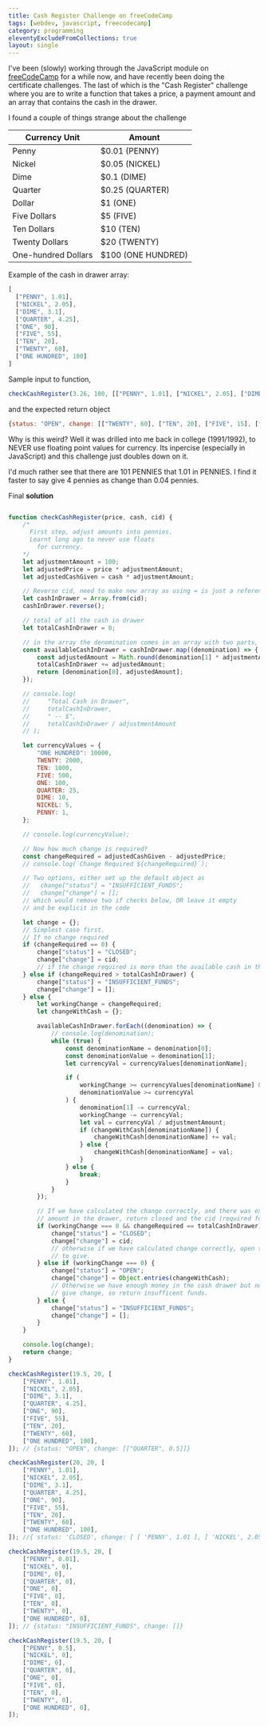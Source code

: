 ```yaml
---
title: Cash Register Challenge on freeCodeCamp
tags: [webdev, javascript, freecodecamp]
category: programming
eleventyExcludeFromCollections: true
layout: single
---
```


I've been (slowly) working through the JavaScript module on [freeCodeCamp](https://freecodecamp.org) for a while now, and have recently been doing the certificate challenges. The last of which is the "Cash Register" challenge where you are to write a function that takes a price, a payment amount and an array that contains the cash in the drawer.

I found a couple of things strange about the challenge

| Currency Unit       | Amount             |
| ------------------- | ------------------ |
| Penny               | $0.01 (PENNY)      |
| Nickel              | $0.05 (NICKEL)     |
| Dime                | $0.1 (DIME)        |
| Quarter             | $0.25 (QUARTER)    |
| Dollar              | $1 (ONE)           |
| Five Dollars        | $5 (FIVE)          |
| Ten Dollars         | $10 (TEN)          |
| Twenty Dollars      | $20 (TWENTY)       |
| One-hundred Dollars | $100 (ONE HUNDRED) |

Example of the cash in drawer array:
```javascript
[
  ["PENNY", 1.01],
  ["NICKEL", 2.05],
  ["DIME", 3.1],
  ["QUARTER", 4.25],
  ["ONE", 90],
  ["FIVE", 55],
  ["TEN", 20],
  ["TWENTY", 60],
  ["ONE HUNDRED", 100]
]
```

Sample input to function,

```javascript
checkCashRegister(3.26, 100, [["PENNY", 1.01], ["NICKEL", 2.05], ["DIME", 3.1], ["QUARTER", 4.25], ["ONE", 90], ["FIVE", 55], ["TEN", 20], ["TWENTY", 60], ["ONE HUNDRED", 100]])
```

and the expected return object
```javascript
{status: "OPEN", change: [["TWENTY", 60], ["TEN", 20], ["FIVE", 15], ["ONE", 1], ["QUARTER", 0.5], ["DIME", 0.2], ["PENNY", 0.04]]}
```

Why is this weird? Well it was drilled into me back in college (1991/1992), to NEVER use floating point values for currency. Its inpercise (especially in JavaScript) and this challenge just doubles down on it.

I'd much rather see that there are 101 PENNIES that 1.01 in PENNIES. I find it faster to say give 4 pennies as change than 0.04 pennies.

Final **solution**

```javascript

function checkCashRegister(price, cash, cid) {
    /*
      First step, adjust amounts into pennies.
      Learnt long ago to never use floats
        for currency.
    */
    let adjustmentAmount = 100;
    let adjustedPrice = price * adjustmentAmount;
    let adjustedCashGiven = cash * adjustmentAmount;

    // Reverse cid, need to make new array as using = is just a reference
    let cashInDrawer = Array.from(cid);
    cashInDrawer.reverse();

    // total of all the cash in drawer
    let totalCashInDrawer = 0;

    // in the array the denomination comes in an array with two parts, name and value
    const availableCashInDrawer = cashInDrawer.map((denomination) => {
        const adjustedAmount = Math.round(denomination[1] * adjustmentAmount);
        totalCashInDrawer += adjustedAmount;
        return [denomination[0], adjustedAmount];
    });

    // console.log(
    //     "Total Cash in Drawer",
    //     totalCashInDrawer,
    //     " -- $",
    //     totalCashInDrawer / adjustmentAmount
    // );

    let currencyValues = {
        "ONE HUNDRED": 10000,
        TWENTY: 2000,
        TEN: 1000,
        FIVE: 500,
        ONE: 100,
        QUARTER: 25,
        DIME: 10,
        NICKEL: 5,
        PENNY: 1,
    };

    // console.log(currencyValue);

    // Now how much change is required?
    const changeRequired = adjustedCashGiven - adjustedPrice;
    // console.log(`Change Required ${changeRequired}`);

    // Two options, either set up the default object as
    //   change["status"] = "INSUFFICIENT_FUNDS";
    //   change["change"] = [];
    // which would remove two if checks below, OR leave it empty
    // and be explicit in the code

    let change = {};
    // Simplest case first.
    // If no change required
    if (changeRequired == 0) {
        change["status"] = "CLOSED";
        change["change"] = cid;
        // if the change required is more than the available cash in the drawer
    } else if (changeRequired > totalCashInDrawer) {
        change["status"] = "INSUFFICIENT_FUNDS";
        change["change"] = [];
    } else {
        let workingChange = changeRequired;
        let changeWithCash = {};

        availableCashInDrawer.forEach((denomination) => {
            // console.log(denomination);
            while (true) {
                const denominationName = denomination[0];
                const denominationValue = denomination[1];
                let currencyVal = currencyValues[denominationName];

                if (
                    workingChange >= currencyValues[denominationName] &&
                    denominationValue >= currencyVal
                ) {
                    denomination[1] -= currencyVal;
                    workingChange -= currencyVal;
                    let val = currencyVal / adjustmentAmount;
                    if (changeWithCash[denominationName]) {
                        changeWithCash[denominationName] += val;
                    } else {
                        changeWithCash[denominationName] = val;
                    }
                } else {
                    break;
                }
            }
        });

        // If we have calculated the change correctly, and there was exactly that
        // amount in the drawer, return closed and the cid (required for challenge)
        if (workingChange === 0 && changeRequired == totalCashInDrawer) {
            change["status"] = "CLOSED";
            change["change"] = cid;
            // otherwise if we have calculated change correctly, open the drawer and show what amount
            // to give.
        } else if (workingChange === 0) {
            change["status"] = "OPEN";
            change["change"] = Object.entries(changeWithCash);
            // Otherwise we have enough money in the cash drawer but not the right denominations to
            // give change, so return insufficent funds.
        } else {
            change["status"] = "INSUFFICIENT_FUNDS";
            change["change"] = [];
        }
    }

    console.log(change);
    return change;
}

checkCashRegister(19.5, 20, [
    ["PENNY", 1.01],
    ["NICKEL", 2.05],
    ["DIME", 3.1],
    ["QUARTER", 4.25],
    ["ONE", 90],
    ["FIVE", 55],
    ["TEN", 20],
    ["TWENTY", 60],
    ["ONE HUNDRED", 100],
]); // {status: "OPEN", change: [["QUARTER", 0.5]]}

checkCashRegister(20, 20, [
    ["PENNY", 1.01],
    ["NICKEL", 2.05],
    ["DIME", 3.1],
    ["QUARTER", 4.25],
    ["ONE", 90],
    ["FIVE", 55],
    ["TEN", 20],
    ["TWENTY", 60],
    ["ONE HUNDRED", 100],
]); //{ status: 'CLOSED', change: [ [ 'PENNY', 1.01 ], [ 'NICKEL', 2.05 ], [ 'DIME', 3.1 ], [ 'QUARTER', 4.25 ], [ 'ONE', 90 ], [ 'FIVE', 55 ], [ 'TEN', 20 ], [ 'TWENTY', 60 ], [ 'ONE HUNDRED', 100 ] ] }

checkCashRegister(19.5, 20, [
    ["PENNY", 0.01],
    ["NICKEL", 0],
    ["DIME", 0],
    ["QUARTER", 0],
    ["ONE", 0],
    ["FIVE", 0],
    ["TEN", 0],
    ["TWENTY", 0],
    ["ONE HUNDRED", 0],
]); // {status: "INSUFFICIENT_FUNDS", change: []}

checkCashRegister(19.5, 20, [
    ["PENNY", 0.5],
    ["NICKEL", 0],
    ["DIME", 0],
    ["QUARTER", 0],
    ["ONE", 0],
    ["FIVE", 0],
    ["TEN", 0],
    ["TWENTY", 0],
    ["ONE HUNDRED", 0],
]);

```